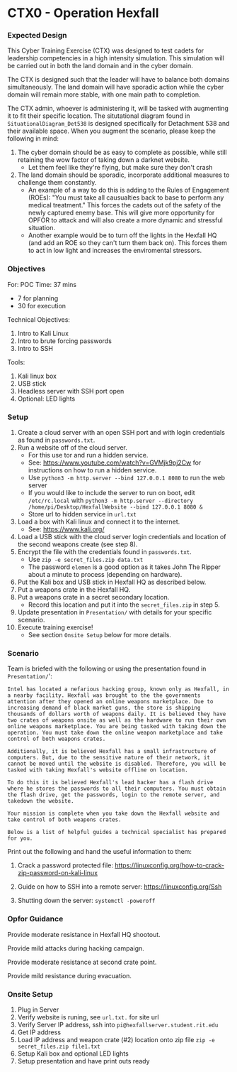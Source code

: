 # CTX0 - Operation Hexfall

### Expected Design

This Cyber Training Exercise (CTX) was designed to test cadets for leadership competencies in a high intensity simulation. This simulation will be carried out in both the land domain and in the cyber domain.

The CTX is designed such that the leader will have to balance both domains simultaneously. The land domain will have sporadic action while the cyber domain will remain more stable, with one main path to completion.

The CTX admin, whoever is administering it, will be tasked with augmenting it to fit their specific location. The situtational diagram found in `SituationalDiagram_Det538` is designed specifically for Detachment 538 and their available space. When you augment the scenario, please keep the following in mind:

1. The cyber domain should be as easy to complete as possible, while still retaining the wow factor of taking down a darknet website.
    - Let them feel like they're flying, but make sure they don't crash
2. The land domain should be sporadic, incorporate additional measures to challenge them constantly.
    - An example of a way to do this is adding to the Rules of Engagement (ROEs): "You must take all causualties back to base to perform any medical treatment." This forces the cadets out of the safety of the newly captured enemy base. This will give more opportunity for OPFOR to attack and will also create a more dynamic and stressful situation.
    - Another example would be to turn off the lights in the Hexfall HQ (and add an ROE so they can't turn them back on). This forces them to act in low light and increases the enviromental stressors.

### Objectives

For: POC
Time: 37 mins
 - 7 for planning
 - 30 for execution

Technical Objectives:
1. Intro to Kali Linux
2. Intro to brute forcing passwords
3. Intro to SSH

Tools:
1. Kali linux box
2. USB stick
3. Headless server with SSH port open
4. Optional: LED lights

### Setup

1. Create a cloud server with an open SSH port and with login credentials as found in `passwords.txt`.
2. Run a website off of the cloud server.
    - For this use tor and run a hidden service.
    - See: https://www.youtube.com/watch?v=GVMjk9pj2Cw for instructions on how to run a hidden service.
    - Use `python3 -m http.server --bind 127.0.0.1 8080` to run the web server
    - If you would like to include the server to run on boot, edit `/etc/rc.local` with `python3 -m http.server --directory /home/pi/Desktop/HexfallWebsite --bind 127.0.0.1 8080 &`
    - Store url to hidden service in `url.txt`
3. Load a box with Kali linux and connect it to the internet.
    - See: https://www.kali.org/
4. Load a USB stick with the cloud server login credentials and location of the second weapons create (see step 8).
5. Encrypt the file with the credentials found in `passwords.txt`.
    - Use `zip -e secret_files.zip data.txt`
    - The password `elemen` is a good option as it takes John The Ripper about a minute to process (depending on hardware).
6. Put the Kali box and USB stick in Hexfall HQ as described below.
7. Put a weapons crate in the Hexfall HQ.
8. Put a weapons crate in a secret secondary location.
    - Record this location and put it into the `secret_files.zip` in step 5.
9. Update presentation in `Presentation/` with details for your specific scenario.
10. Execute training exercise!
    - See section `Onsite Setup` below for more details.

### Scenario

Team is briefed with the following or using the presentation found in `Presentation/`':

    Intel has located a nefarious hacking group, known only as Hexfall, in a nearby facility. Hexfall was brought to the the governments attention after they opened an online weapons marketplace. Due to increasing demand of black market guns, the store is shipping thousands of dollars worth of weapons daily. It is believed they have two crates of weapons onsite as well as the hardware to run their own online weapons marketplace. You are being tasked with taking down the operation. You must take down the online weapon marketplace and take control of both weapons crates.

    Additionally, it is believed Hexfall has a small infrastructure of computers. But, due to the sensitive nature of their network, it cannot be moved until the website is disabled. Therefore, you will be tasked with taking Hexfall's website offline on location.

    To do this it is believed Hexfall's lead hacker has a flash drive where he stores the passwords to all their computers. You must obtain the flash drive, get the passwords, login to the remote server, and takedown the website.

    Your mission is complete when you take down the Hexfall website and take control of both weapons crates.

    Below is a list of helpful guides a technical specialist has prepared for you.

Print out the following and hand the useful information to them:

1. Crack a password protected file: https://linuxconfig.org/how-to-crack-zip-password-on-kali-linux

2. Guide on how to SSH into a remote server: https://linuxconfig.org/Ssh

3. Shutting down the server: `systemctl -poweroff`

### Opfor Guidance

Provide moderate resistance in Hexfall HQ shootout.

Provide mild attacks during hacking campaign.

Provide moderate resistance at second crate point.

Provide mild resistance during evacuation.

### Onsite Setup
1. Plug in Server
2. Verify website is runing, see `url.txt.` for site url
3. Verify Server IP address, ssh into `pi@hexfallserver.student.rit.edu`
4. Get IP address
5. Load IP address and weapon crate (#2) location onto zip file `zip -e secret_files.zip file1.txt`
6. Setup Kali box and optional LED lights
7. Setup presentation and have print outs ready